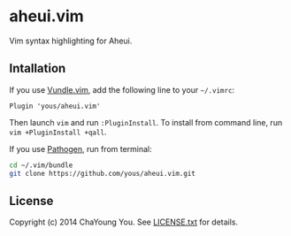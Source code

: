 # aheui.vim

Vim syntax highlighting for Aheui.

## Intallation

If you use [Vundle.vim](https://github.com/gmarik/Vundle.vim), add the following line to your `~/.vimrc`:

``` vim
Plugin 'yous/aheui.vim'
```

Then launch `vim` and run `:PluginInstall`. To install from command line, run `vim +PluginInstall +qall`.

If you use [Pathogen](https://github.com/tpope/vim-pathogen), run from terminal:

``` sh
cd ~/.vim/bundle
git clone https://github.com/yous/aheui.vim.git
```

## License

Copyright (c) 2014 ChaYoung You. See [LICENSE.txt](LICENSE.txt) for details.
